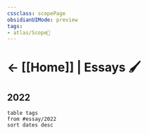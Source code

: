 ```yaml
---
cssclass: scopePage
obsidianUIMode: preview
tags: 
- atlas/Scope🔬 
---
```


# <- [[Home]]  | Essays 🖌

## 2022
```dataview
table tags
from #essay/2022
sort dates desc
```
